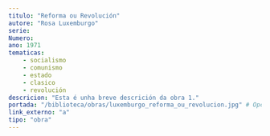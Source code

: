 ```yaml
---
titulo: "Reforma ou Revolución"
autore: "Rosa Luxemburgo"
serie:
Numero:
ano: 1971
tematicas:
    - socialismo
    - comunismo
    - estado
    - clasico
    - revolución
descricion: "Esta é unha breve descrición da obra 1."
portada: "/biblioteca/obras/luxemburgo_reforma_ou_revolucion.jpg" # Opcional, imaxe da portada
link_externo: "a"
tipo: "obra"
---
```

